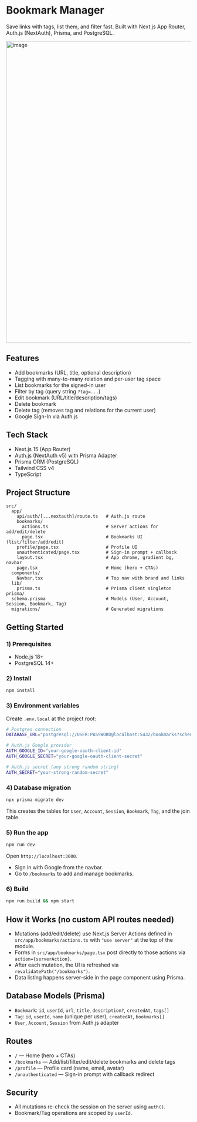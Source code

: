 # Bookmark Manager

Save links with tags, list them, and filter fast. Built with Next.js App Router, Auth.js (NextAuth), Prisma, and PostgreSQL.

<img width="1607" height="820" alt="image" src="https://github.com/user-attachments/assets/282cc308-e721-4f68-aa05-cd8cb4533e21" />

## Features

- Add bookmarks (URL, title, optional description)
- Tagging with many-to-many relation and per-user tag space
- List bookmarks for the signed-in user
- Filter by tag (query string `?tag=...`)
- Edit bookmark (URL/title/description/tags)
- Delete bookmark
- Delete tag (removes tag and relations for the current user)
- Google Sign-In via Auth.js

## Tech Stack

- Next.js 15 (App Router)
- Auth.js (NextAuth v5) with Prisma Adapter
- Prisma ORM (PostgreSQL)
- Tailwind CSS v4
- TypeScript

## Project Structure

```
src/
  app/
    api/auth/[...nextauth]/route.ts   # Auth.js route
    bookmarks/
      actions.ts                      # Server actions for add/edit/delete
      page.tsx                        # Bookmarks UI (list/filter/add/edit)
    profile/page.tsx                  # Profile UI
    unauthenticated/page.tsx          # Sign-in prompt + callback
    layout.tsx                        # App chrome, gradient bg, navbar
    page.tsx                          # Home (hero + CTAs)
  components/
    Navbar.tsx                        # Top nav with brand and links
  lib/
    prisma.ts                         # Prisma client singleton
prisma/
  schema.prisma                       # Models (User, Account, Session, Bookmark, Tag)
  migrations/                         # Generated migrations
```

## Getting Started

### 1) Prerequisites

- Node.js 18+
- PostgreSQL 14+

### 2) Install

```bash
npm install
```

### 3) Environment variables

Create `.env.local` at the project root:

```bash
# Postgres connection
DATABASE_URL="postgresql://USER:PASSWORD@localhost:5432/bookmarks?schema=public"

# Auth.js Google provider
AUTH_GOOGLE_ID="your-google-oauth-client-id"
AUTH_GOOGLE_SECRET="your-google-oauth-client-secret"

# Auth.js secret (any strong random string)
AUTH_SECRET="your-strong-random-secret"
```

### 4) Database migration

```bash
npx prisma migrate dev
```

This creates the tables for `User`, `Account`, `Session`, `Bookmark`, `Tag`, and the join table.

### 5) Run the app

```bash
npm run dev
```

Open `http://localhost:3000`.

- Sign in with Google from the navbar.
- Go to `/bookmarks` to add and manage bookmarks.

### 6) Build

```bash
npm run build && npm start
```

## How it Works (no custom API routes needed)

- Mutations (add/edit/delete) use Next.js Server Actions defined in `src/app/bookmarks/actions.ts` with `"use server"` at the top of the module.
- Forms in `src/app/bookmarks/page.tsx` post directly to those actions via `action={serverAction}`.
- After each mutation, the UI is refreshed via `revalidatePath("/bookmarks")`.
- Data listing happens server-side in the page component using Prisma.

## Database Models (Prisma)

- `Bookmark`: `id`, `userId`, `url`, `title`, `description?`, `createdAt`, `tags[]`
- `Tag`: `id`, `userId`, `name` (unique per user), `createdAt`, `bookmarks[]`
- `User`, `Account`, `Session` from Auth.js adapter

## Routes

- `/` — Home (hero + CTAs)
- `/bookmarks` — Add/list/filter/edit/delete bookmarks and delete tags
- `/profile` — Profile card (name, email, avatar)
- `/unauthenticated` — Sign-in prompt with callback redirect

## Security

- All mutations re-check the session on the server using `auth()`.
- Bookmark/Tag operations are scoped by `userId`.

